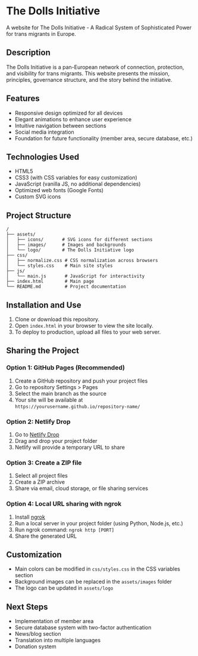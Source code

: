 # The Dolls Initiative

A website for The Dolls Initiative - A Radical System of Sophisticated Power for trans migrants in Europe.

## Description

The Dolls Initiative is a pan-European network of connection, protection, and visibility for trans migrants. This website presents the mission, principles, governance structure, and the story behind the initiative.

## Features

- Responsive design optimized for all devices
- Elegant animations to enhance user experience
- Intuitive navigation between sections
- Social media integration
- Foundation for future functionality (member area, secure database, etc.)

## Technologies Used

- HTML5
- CSS3 (with CSS variables for easy customization)
- JavaScript (vanilla JS, no additional dependencies)
- Optimized web fonts (Google Fonts)
- Custom SVG icons

## Project Structure

```
/
├── assets/
│   ├── icons/       # SVG icons for different sections
│   ├── images/      # Images and backgrounds
│   └── logo/        # The Dolls Initiative logo
├── css/
│   ├── normalize.css # CSS normalization across browsers
│   └── styles.css    # Main site styles
├── js/
│   └── main.js       # JavaScript for interactivity
├── index.html        # Main page
└── README.md         # Project documentation
```

## Installation and Use

1. Clone or download this repository.
2. Open `index.html` in your browser to view the site locally.
3. To deploy to production, upload all files to your web server.

## Sharing the Project

### Option 1: GitHub Pages (Recommended)

1. Create a GitHub repository and push your project files
2. Go to repository Settings > Pages
3. Select the main branch as the source
4. Your site will be available at `https://yourusername.github.io/repository-name/`

### Option 2: Netlify Drop

1. Go to [Netlify Drop](https://app.netlify.com/drop)
2. Drag and drop your project folder
3. Netlify will provide a temporary URL to share

### Option 3: Create a ZIP file

1. Select all project files
2. Create a ZIP archive
3. Share via email, cloud storage, or file sharing services

### Option 4: Local URL sharing with ngrok

1. Install [ngrok](https://ngrok.com/)
2. Run a local server in your project folder (using Python, Node.js, etc.)
3. Run ngrok command: `ngrok http [PORT]`
4. Share the generated URL

## Customization

- Main colors can be modified in `css/styles.css` in the CSS variables section
- Background images can be replaced in the `assets/images` folder
- The logo can be updated in `assets/logo`

## Next Steps

- Implementation of member area
- Secure database system with two-factor authentication
- News/blog section
- Translation into multiple languages
- Donation system 